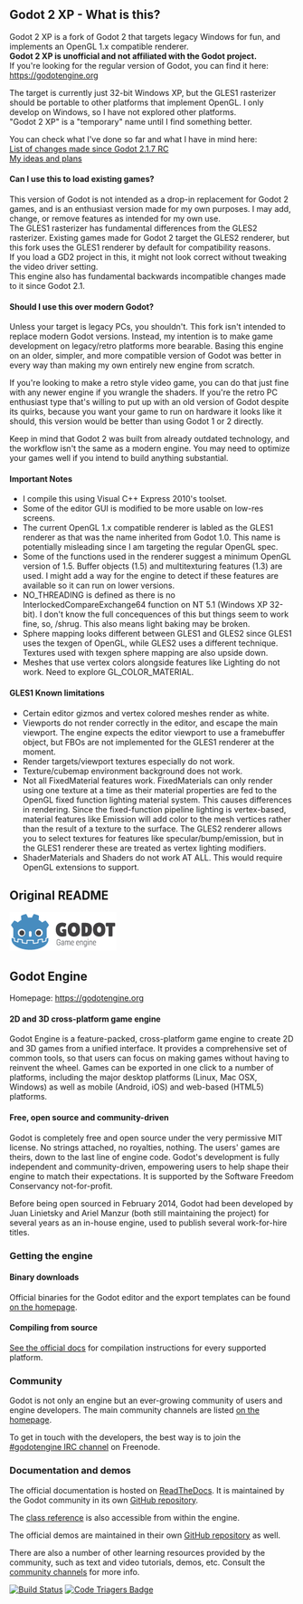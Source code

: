 ## Godot 2 XP - What is this?

Godot 2 XP is a fork of Godot 2 that targets legacy Windows for fun, and implements an OpenGL 1.x compatible renderer.  
**Godot 2 XP is unofficial and not affiliated with the Godot project.**  
If you're looking for the regular version of Godot, you can find it here: https://godotengine.org

The target is currently just 32-bit Windows XP, but the GLES1 rasterizer should be portable to other platforms that implement OpenGL.
I only develop on Windows, so I have not explored other platforms.  
"Godot 2 XP" is a "temporary" name until I find something better.

You can check what I've done so far and what I have in mind here:  
[List of changes made since Godot 2.1.7 RC](/xp_changes.md)  
[My ideas and plans](/xp_ideas.md)  

#### Can I use this to load existing games?

This version of Godot is not intended as a drop-in replacement for Godot 2 games, and is an enthusiast version made for my own purposes.
I may add, change, or remove features as intended for my own use.  
The GLES1 rasterizer has fundamental differences from the GLES2 rasterizer.
Existing games made for Godot 2 target the GLES2 renderer, but this fork uses the GLES1 renderer by default for compatibility reasons.  
If you load a GD2 project in this, it might not look correct without tweaking the video driver setting.  
This engine also has fundamental backwards incompatible changes made to it since Godot 2.1.

#### Should I use this over modern Godot?

Unless your target is legacy PCs, you shouldn't. This fork isn't intended to replace modern Godot versions.
Instead, my intention is to make game development on legacy/retro platforms more bearable.
Basing this engine on an older, simpler, and more compatible version of Godot was better in every way than making my own entirely new engine from scratch.

If you're looking to make a retro style video game, you can do that just fine with any newer engine if you wrangle the shaders.
If you're the retro PC enthusiast type that's willing to put up with an old version of Godot despite its quirks, 
because you want your game to run on hardware it looks like it should, this version would be better than using Godot 1 or 2 directly.

Keep in mind that Godot 2 was built from already outdated technology, and the workflow isn't the same as a modern engine.
You may need to optimize your games well if you intend to build anything substantial.

#### Important Notes

- I compile this using Visual C++ Express 2010's toolset.
- Some of the editor GUI is modified to be more usable on low-res screens.
- The current OpenGL 1.x compatible renderer is labled as the GLES1 renderer as that was the name inherited from Godot 1.0.
  This name is potentially misleading since I am targeting the regular OpenGL spec.
- Some of the functions used in the renderer suggest a minimum OpenGL version of 1.5.
  Buffer objects (1.5) and multitexturing features (1.3) are used.
  I might add a way for the engine to detect if these features are available so it can run on lower versions.
- NO_THREADING is defined as there is no InterlockedCompareExchange64 function on NT 5.1 (Windows XP 32-bit).
  I don't know the full concequences of this but things seem to work fine, so, /shrug.
  This also means light baking may be broken.
- Sphere mapping looks different between GLES1 and GLES2 since GLES1 uses the texgen of OpenGL, while GLES2 uses a different technique.
  Textures used with texgen sphere mapping are also upside down.
- Meshes that use vertex colors alongside features like Lighting do not work. Need to explore GL_COLOR_MATERIAL.

#### GLES1 Known limitations

- Certain editor gizmos and vertex colored meshes render as white.
- Viewports do not render correctly in the editor, and escape the main viewport.
  The engine expects the editor viewport to use a framebuffer object, but FBOs are not implemented for the GLES1 renderer at the moment.
- Render targets/viewport textures especially do not work.
- Texture/cubemap environment background does not work.
- Not all FixedMaterial features work. FixedMaterials can only render using one texture at a time
  as their material properties are fed to the OpenGL fixed function lighting material system.
  This causes differences in rendering. Since the fixed-function pipeline lighting is vertex-based,
  material features like Emission will add color to the mesh vertices rather than the result of a texture to the surface.
  The GLES2 renderer allows you to select textures for features like specular/bump/emission, but in the GLES1 renderer
  these are treated as vertex lighting modifiers.
- ShaderMaterials and Shaders do not work AT ALL. This would require OpenGL extensions to support.

## Original README

[![GODOT](/logo.png)](https://godotengine.org)

## Godot Engine

Homepage: https://godotengine.org

#### 2D and 3D cross-platform game engine

Godot Engine is a feature-packed, cross-platform game engine to create 2D and
3D games from a unified interface. It provides a comprehensive set of common
tools, so that users can focus on making games without having to reinvent the
wheel. Games can be exported in one click to a number of platforms, including
the major desktop platforms (Linux, Mac OSX, Windows) as well as mobile
(Android, iOS) and web-based (HTML5) platforms.

#### Free, open source and community-driven

Godot is completely free and open source under the very permissive MIT license.
No strings attached, no royalties, nothing. The users' games are theirs, down
to the last line of engine code. Godot's development is fully independent and
community-driven, empowering users to help shape their engine to match their
expectations. It is supported by the Software Freedom Conservancy
not-for-profit.

Before being open sourced in February 2014, Godot had been developed by Juan
Linietsky and Ariel Manzur (both still maintaining the project) for several
years as an in-house engine, used to publish several work-for-hire titles.

### Getting the engine

#### Binary downloads

Official binaries for the Godot editor and the export templates can be found
[on the homepage](https://godotengine.org/download).

#### Compiling from source

[See the official docs](http://docs.godotengine.org/en/latest/development/compiling/)
for compilation instructions for every supported platform.

### Community

Godot is not only an engine but an ever-growing community of users and engine
developers. The main community channels are listed [on the homepage](https://godotengine.org/community).

To get in touch with the developers, the best way is to join the
[#godotengine IRC channel](https://webchat.freenode.net/?channels=godotengine)
on Freenode.

### Documentation and demos

The official documentation is hosted on [ReadTheDocs](http://docs.godotengine.org).
It is maintained by the Godot community in its own [GitHub repository](https://github.com/godotengine/godot-docs).

The [class reference](http://docs.godotengine.org/en/latest/classes/)
is also accessible from within the engine.

The official demos are maintained in their own [GitHub repository](https://github.com/godotengine/godot-demo-projects)
as well.

There are also a number of other learning resources provided by the community,
such as text and video tutorials, demos, etc. Consult the [community channels](https://godotengine.org/community)
for more info.

[![Build Status](https://travis-ci.org/godotengine/godot.svg?branch=master)](https://travis-ci.org/godotengine/godot)
[![Code Triagers Badge](https://www.codetriage.com/godotengine/godot/badges/users.svg)](https://www.codetriage.com/godotengine/godot)
